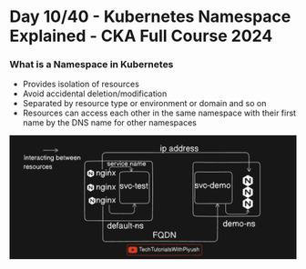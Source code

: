 # Day 10/40 - Kubernetes Namespace Explained - CKA Full Course 2024

### What is a Namespace in Kubernetes

- Provides isolation of resources
- Avoid accidental deletion/modification
- Separated by resource type or environment or domain and so on
- Resources can access each other in the same namespace with their first name by the DNS name for other namespaces


![image](./resources/img.png)